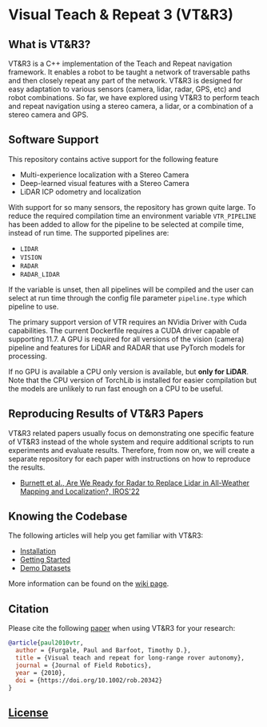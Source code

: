 # Visual Teach &amp; Repeat 3 (VT&amp;R3)

## What is VT&amp;R3?

VT&amp;R3 is a C++ implementation of the Teach and Repeat navigation framework. It enables a robot to be taught a network of traversable paths and then closely repeat any part of the network. VT&amp;R3 is designed for easy adaptation to various sensors (camera, lidar, radar, GPS, etc) and robot combinations. So far, we have explored using VT&amp;R3 to perform teach and repeat navigation using a stereo camera, a lidar, or a combination of a stereo camera and GPS.




## Software Support
This repository contains active support for the following feature
* Multi-experience localization with a Stereo Camera
* Deep-learned visual features with a Stereo Camera
* LiDAR ICP odometry and localization

With support for so many sensors, the repository has grown quite large. 
To reduce the required compilation time an environment variable `VTR_PIPELINE` has been added to allow for the pipeline to be selected at compile time, instead of run time. 
The supported pipelines are:
* `LIDAR`
* `VISION`
* `RADAR`
* `RADAR_LIDAR`
  
If the variable is unset, then all pipelines will be compiled and the user can select at run time through the config file parameter `pipeline.type` which pipeline to use.

The primary support version of VTR requires an NVidia Driver with Cuda capabilities.
The current Dockerfile requires a CUDA driver capable of supporting 11.7.
A GPU is required for all versions of the vision (camera) pipeline and features for LiDAR and RADAR that use PyTorch models for processing.

If no GPU is available a CPU only version is available, but **only for LiDAR**.
Note that the CPU version of TorchLib is installed for easier compilation but the models are unlikely to run fast enough on a CPU to be useful. 

## Reproducing Results of VT&amp;R3 Papers

VT&amp;R3 related papers usually focus on demonstrating one specific feature of VT&amp;R3 instead of the whole system and require additional scripts to run experiments and evaluate results. Therefore, from now on, we will create a separate repository for each paper with instructions on how to reproduce the results.

- [Burnett et al., Are We Ready for Radar to Replace Lidar in All-Weather Mapping and Localization?, IROS'22](https://github.com/utiasASRL/radar_topometric_localization)

## Knowing the Codebase

The following articles will help you get familiar with VT&amp;R3:

- [Installation](https://github.com/utiasASRL/vtr3/wiki/Installation)
- [Getting Started](https://github.com/utiasASRL/vtr3/wiki/Getting-Started)
- [Demo Datasets](https://github.com/utiasASRL/vtr3/wiki/VTR3-Sample-Datasets)

More information can be found on the [wiki page](https://github.com/utiasASRL/vtr3/wiki).

## Citation

Please cite the following [paper](https://onlinelibrary.wiley.com/doi/full/10.1002/rob.20342) when using VT&amp;R3 for your research:

```bibtex
@article{paul2010vtr,
  author = {Furgale, Paul and Barfoot, Timothy D.},
  title = {Visual teach and repeat for long-range rover autonomy},
  journal = {Journal of Field Robotics},
  year = {2010},
  doi = {https://doi.org/10.1002/rob.20342}
}
```

## [License](./LICENSE)
